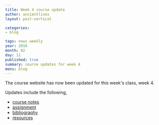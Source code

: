 ```yaml
---
title: Week 4 course update
author: ancientlives
layout: post-vertical

categories:
- blog

tags: news weekly
year: 2016
month: 02
day: 11
published: true
summary: course updates for week 4
menu: blog
---
```


The course website has now been updated for this week's class, week 4.

Updates include the following,

* [course notes](/notes)
* [assignment](/assignments)
* [bibliography](/bibliography)
* [resources](/links)
